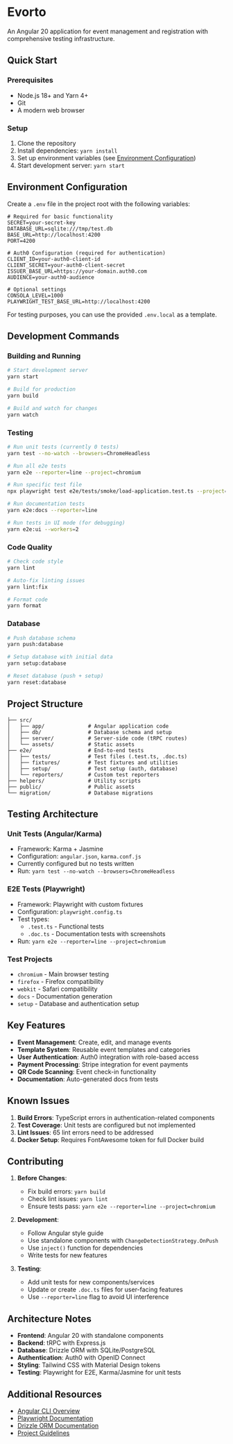 # Evorto

An Angular 20 application for event management and registration with comprehensive testing infrastructure.

## Quick Start

### Prerequisites
- Node.js 18+ and Yarn 4+
- Git
- A modern web browser

### Setup
1. Clone the repository
2. Install dependencies: `yarn install`
3. Set up environment variables (see [Environment Configuration](#environment-configuration))
4. Start development server: `yarn start`

## Environment Configuration

Create a `.env` file in the project root with the following variables:

```env
# Required for basic functionality
SECRET=your-secret-key
DATABASE_URL=sqlite:///tmp/test.db
BASE_URL=http://localhost:4200
PORT=4200

# Auth0 Configuration (required for authentication)
CLIENT_ID=your-auth0-client-id
CLIENT_SECRET=your-auth0-client-secret
ISSUER_BASE_URL=https://your-domain.auth0.com
AUDIENCE=your-auth0-audience

# Optional settings
CONSOLA_LEVEL=1000
PLAYWRIGHT_TEST_BASE_URL=http://localhost:4200
```

For testing purposes, you can use the provided `.env.local` as a template.

## Development Commands

### Building and Running
```bash
# Start development server
yarn start

# Build for production
yarn build

# Build and watch for changes
yarn watch
```

### Testing
```bash
# Run unit tests (currently 0 tests)
yarn test --no-watch --browsers=ChromeHeadless

# Run all e2e tests
yarn e2e --reporter=line --project=chromium

# Run specific test file
npx playwright test e2e/tests/smoke/load-application.test.ts --project=chromium --reporter=line

# Run documentation tests
yarn e2e:docs --reporter=line

# Run tests in UI mode (for debugging)
yarn e2e:ui --workers=2
```

### Code Quality
```bash
# Check code style
yarn lint

# Auto-fix linting issues
yarn lint:fix

# Format code
yarn format
```

### Database
```bash
# Push database schema
yarn push:database

# Setup database with initial data
yarn setup:database

# Reset database (push + setup)
yarn reset:database
```

## Project Structure

```
├── src/
│   ├── app/              # Angular application code
│   ├── db/               # Database schema and setup
│   ├── server/           # Server-side code (tRPC routes)
│   └── assets/           # Static assets
├── e2e/                  # End-to-end tests
│   ├── tests/            # Test files (.test.ts, .doc.ts)
│   ├── fixtures/         # Test fixtures and utilities
│   ├── setup/            # Test setup (auth, database)
│   └── reporters/        # Custom test reporters
├── helpers/              # Utility scripts
├── public/               # Public assets
└── migration/            # Database migrations
```

## Testing Architecture

### Unit Tests (Angular/Karma)
- Framework: Karma + Jasmine
- Configuration: `angular.json`, `karma.conf.js`
- Currently configured but no tests written
- Run: `yarn test --no-watch --browsers=ChromeHeadless`

### E2E Tests (Playwright)
- Framework: Playwright with custom fixtures
- Configuration: `playwright.config.ts`
- Test types:
  - `.test.ts` - Functional tests
  - `.doc.ts` - Documentation tests with screenshots
- Run: `yarn e2e --reporter=line --project=chromium`

### Test Projects
- `chromium` - Main browser testing
- `firefox` - Firefox compatibility
- `webkit` - Safari compatibility
- `docs` - Documentation generation
- `setup` - Database and authentication setup

## Key Features

- **Event Management**: Create, edit, and manage events
- **Template System**: Reusable event templates and categories
- **User Authentication**: Auth0 integration with role-based access
- **Payment Processing**: Stripe integration for event payments
- **QR Code Scanning**: Event check-in functionality
- **Documentation**: Auto-generated docs from tests

## Known Issues

1. **Build Errors**: TypeScript errors in authentication-related components
2. **Test Coverage**: Unit tests are configured but not implemented
3. **Lint Issues**: 65 lint errors need to be addressed
4. **Docker Setup**: Requires FontAwesome token for full Docker build

## Contributing

1. **Before Changes**: 
   - Fix build errors: `yarn build`
   - Check lint issues: `yarn lint`
   - Ensure tests pass: `yarn e2e --reporter=line --project=chromium`

2. **Development**:
   - Follow Angular style guide
   - Use standalone components with `ChangeDetectionStrategy.OnPush`
   - Use `inject()` function for dependencies
   - Write tests for new features

3. **Testing**:
   - Add unit tests for new components/services
   - Update or create `.doc.ts` files for user-facing features
   - Use `--reporter=line` flag to avoid UI interference

## Architecture Notes

- **Frontend**: Angular 20 with standalone components
- **Backend**: tRPC with Express.js
- **Database**: Drizzle ORM with SQLite/PostgreSQL
- **Authentication**: Auth0 with OpenID Connect
- **Styling**: Tailwind CSS with Material Design tokens
- **Testing**: Playwright for E2E, Karma/Jasmine for unit tests

## Additional Resources

- [Angular CLI Overview](https://angular.dev/tools/cli)
- [Playwright Documentation](https://playwright.dev/)
- [Drizzle ORM Documentation](https://orm.drizzle.team/)
- [Project Guidelines](./.junie/guidelines.md)
